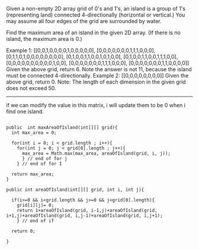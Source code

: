 Given a non-empty 2D array grid of 0's and 1's, an island is a group of 1's (representing land) connected 4-directionally (horizontal or vertical.) You may assume all four edges of the grid are surrounded by water.

Find the maximum area of an island in the given 2D array. (If there is no island, the maximum area is 0.)

Example 1:
[[0,0,1,0,0,0,0,1,0,0,0,0,0],
 [0,0,0,0,0,0,0,1,1,1,0,0,0],
 [0,1,1,0,1,0,0,0,0,0,0,0,0],
 [0,1,0,0,1,1,0,0,1,0,1,0,0],
 [0,1,0,0,1,1,0,0,1,1,1,0,0],
 [0,0,0,0,0,0,0,0,0,0,1,0,0],
 [0,0,0,0,0,0,0,1,1,1,0,0,0],
 [0,0,0,0,0,0,0,1,1,0,0,0,0]]
Given the above grid, return 6. Note the answer is not 11, because the island must be connected 4-directionally.
Example 2:
[[0,0,0,0,0,0,0,0]]
Given the above grid, return 0.
Note: The length of each dimension in the given grid does not exceed 50.


---


if we can modify the value in this matrix, i will update them to be 0 when i find one island.

```

public  int maxAreaOfIsland(int[][] grid){
  int max_area = 0;

  for(int i = 0; i < grid.length ; i++){
    for(int j = 0; j < grid[0].length ; j++){
      max_area = Math.max(max_area, areaOfIsland(grid, i, j));
      } // end of for j
    } // end of for I

  return max_area;
}

public int areaOfIsland(int[][] grid, int i, int j){

  if(i>=0 && i<grid.length && j>=0 && j<grid[0].length){
    grid[i][j]= 0;
    return 1+areaOfIsland(grid, i-1,j)+areaOfIsland(grid, i+1,j)+areaOfIsland(grid, i,j-1)+areaOfIsland(grid, i,j+1);
    } // end of if

  return 0;

}


```
